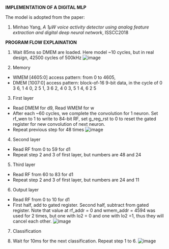 **IMPLEMENTATION OF A DIGITAL MLP**

The model is adopted from the paper:
1. Minhao Yang, _A 1μW voice activity detector using analog feature extraction and digital deep neural network_, ISSCC2018


**PROGRAM FLOW EXPLAINATION**

1.	Wait 85ms so DMEM are loaded. Here model ~10 cycles, but in real design, 42500 cycles of 500kHz
![image](https://github.com/user-attachments/assets/ad7ed595-faf5-49b4-947b-7062ae2fe9d5)

 
2.	Memory
-	WMEM [4605:0] access pattern: from 0 to 4605,
-	DMEM [1007:0]	 access pattern:	block-of-16 9-bit data, in the cycle of 0 3 6, 1 4 0, 2 5 1, 3 6 2, 4 0 3, 5 1 4, 6 2 5

3.	First layer
-	Read DMEM for d9, Read WMEM for w
-	After each ~60 cycles, we complete the convolution for 1 neuron. Set rf_wen to 1 to write to 84-bit RF, set g_reg_rst to 0 to reset the gated register for new convolution of next neuron.
-	Repeat previous step for 48 times
![image](https://github.com/user-attachments/assets/2bcabc29-300a-4f71-a069-27b91738a9c3)
 
4.	Second layer
-	Read RF from 0 to 59 for d1
-	Repeat step 2 and 3 of first layer, but numbers are 48 and 24

5.	Third layer
-	Read RF from 60 to 83 for d1
-	Repeat step 2 and 3 of first layer, but numbers are 24 and 11

6.	Output layer
-	Read RF from 0 to 10 for d1
-	First half, add to gated register. Second half, subtract from gated register. Note that value at rf_addr = 0 and wmem_addr = 4594 was used for 2 times, but one with lo2 = 0 and one with lo2 =1, thus they will cancel each other. 
![image](https://github.com/user-attachments/assets/b6db8eb5-215e-47b3-a0f5-dacd8538b889)

7.	Classification

8.	Wait for 10ms for the next classification. Repeat step 1 to 6.
![image](https://github.com/user-attachments/assets/c664b3fb-a928-488a-9aec-9266312d7c58)


